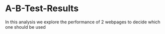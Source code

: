 # A-B-Test-Results
In this analysis we explore the performance of 2 webpages to decide which one should be used
